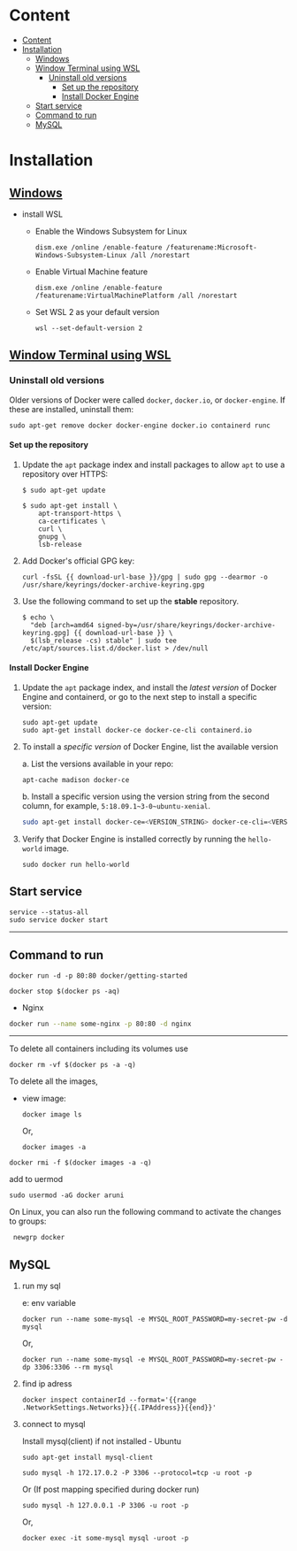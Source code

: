 # Content

- [Content](#content)
- [Installation](#installation)
  - [Windows](#windows)
  - [Window Terminal using WSL](#window-terminal-using-wsl)
    - [Uninstall old versions](#uninstall-old-versions)
      - [Set up the repository](#set-up-the-repository)
      - [Install Docker Engine](#install-docker-engine)
  - [Start service](#start-service)
  - [Command to run](#command-to-run)
  - [MySQL](#mysql)

# Installation

## [Windows](https://docs.microsoft.com/en-us/windows/wsl/install-win10)

- install WSL

  - Enable the Windows Subsystem for Linux

    ```console
    dism.exe /online /enable-feature /featurename:Microsoft-Windows-Subsystem-Linux /all /norestart
    ```

  - Enable Virtual Machine feature

    ```console
    dism.exe /online /enable-feature /featurename:VirtualMachinePlatform /all /norestart
    ```

  - Set WSL 2 as your default version

    ```console
    wsl --set-default-version 2
    ```

## [Window Terminal using WSL](https://docs.docker.com/engine/install/ubuntu/)

### Uninstall old versions

Older versions of Docker were called `docker`, `docker.io`, or `docker-engine`.
If these are installed, uninstall them:

```console
sudo apt-get remove docker docker-engine docker.io containerd runc
```

#### Set up the repository

1. Update the `apt` package index and install packages to allow `apt` to use a
   repository over HTTPS:

   ```console
   $ sudo apt-get update

   $ sudo apt-get install \
       apt-transport-https \
       ca-certificates \
       curl \
       gnupg \
       lsb-release
   ```

2. Add Docker's official GPG key:

   ```console
   curl -fsSL {{ download-url-base }}/gpg | sudo gpg --dearmor -o /usr/share/keyrings/docker-archive-keyring.gpg
   ```

3. Use the following command to set up the **stable** repository.

   ```console
   $ echo \
     "deb [arch=amd64 signed-by=/usr/share/keyrings/docker-archive-keyring.gpg] {{ download-url-base }} \
     $(lsb_release -cs) stable" | sudo tee /etc/apt/sources.list.d/docker.list > /dev/null
   ```

#### Install Docker Engine

1. Update the `apt` package index, and install the _latest version_ of Docker
    Engine and containerd, or go to the next step to install a specific version:

    ```console
    sudo apt-get update
    sudo apt-get install docker-ce docker-ce-cli containerd.io
    ```

2. To install a _specific version_ of Docker Engine, list the available version

    a. List the versions available in your repo:

    ```console
    apt-cache madison docker-ce
    ```

    b. Install a specific version using the version string from the second column,
    for example, `5:18.09.1~3-0~ubuntu-xenial`.

   ```bash
   sudo apt-get install docker-ce=<VERSION_STRING> docker-ce-cli=<VERSION_STRING> containerd.io
   ```

3. Verify that Docker Engine is installed correctly by running the `hello-world`
    image.

    ```console
    sudo docker run hello-world
    ```

## Start service

```console
service --status-all
sudo service docker start
```

---

## Command to run

```console
docker run -d -p 80:80 docker/getting-started
```

```console
docker stop $(docker ps -aq)
```

- Nginx

```bash
docker run --name some-nginx -p 80:80 -d nginx
```

---

To delete all containers including its volumes use

```console
docker rm -vf $(docker ps -a -q)
```

To delete all the images,

- view image:

    ```console
    docker image ls
    ```

    Or,

    ```console
    docker images -a
    ```

```console
docker rmi -f $(docker images -a -q)
```

add to uermod

```console
sudo usermod -aG docker aruni
```

On Linux, you can also run the following command to activate the changes to groups:

```console
 newgrp docker 
```

## MySQL

1. run my sql

   e: env variable

   ```console
   docker run --name some-mysql -e MYSQL_ROOT_PASSWORD=my-secret-pw -d mysql
   ```

   Or,

   ```console
   docker run --name some-mysql -e MYSQL_ROOT_PASSWORD=my-secret-pw -dp 3306:3306 --rm mysql
   ```

1. find ip adress

   ```console
   docker inspect containerId --format='{{range .NetworkSettings.Networks}}{{.IPAddress}}{{end}}'
   ```

1. connect to mysql

   Install mysql(client) if not installed - Ubuntu

   ```console
   sudo apt-get install mysql-client
   ```

   ```console
   sudo mysql -h 172.17.0.2 -P 3306 --protocol=tcp -u root -p
   ```

   Or (If post mapping specified during docker run)

   ```console
   sudo mysql -h 127.0.0.1 -P 3306 -u root -p
   ```

   Or,

   ```console
   docker exec -it some-mysql mysql -uroot -p
   ```
